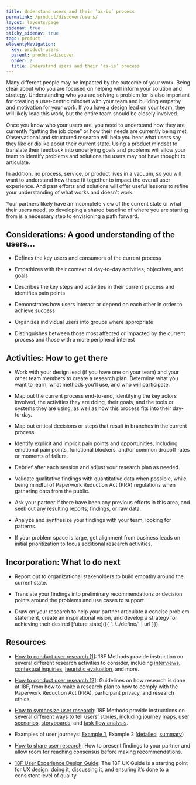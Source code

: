 ```yaml
---
title: Understand users and their ‘as-is’ process
permalink: /product/discover/users/
layout: layouts/page
sidenav: true
sticky_sidenav: true
tags: product
eleventyNavigation:
  key: product-users
  parent: product-discover
  order: 2
  title: Understand users and their ‘as-is’ process
---
```


Many different people may be impacted by the outcome of your work.  Being clear about who you are focused on helping will inform your solution and strategy.  Understanding who you are solving a problem for is also important for creating a user-centric mindset with your team and building empathy and motivation for your work.  If you have a design lead on your team, they will likely lead this work, but the entire team should be closely involved.

Once you know who your users are, you need to understand how they are currently “getting the job done” or how their needs are currently being met.  Observational and structured research will help you hear what users say they like or dislike about their current state.  Using a product mindset to translate their feedback into underlying goals and problems will allow your team to identify problems and solutions the users may not have thought to articulate.   

In addition, no process, service, or product lives in a vacuum, so you will want to understand how these fit together to impact the overall user experience.  And past efforts and solutions will offer useful lessons to refine your understanding of what works and doesn’t work.  

Your partners likely have an incomplete view of the current state or what their users need, so developing a shared baseline of where you are starting from is a necessary step to envisioning a path forward.

## Considerations: A good understanding of the users…

- Defines the key users and consumers of the current process

- Empathizes with their context of day-to-day activities, objectives, and goals

- Describes the key steps and activities in their current process and identifies pain points

- Demonstrates how users interact or depend on each other in order to achieve success

- Organizes individual users into groups where appropriate

- Distinguishes between those most affected or impacted by the current process and those with a more peripheral interest

## Activities: How to get there

- Work with your design lead (if you have one on your team) and your other team members to create a research plan. Determine what you want to learn, what methods you’ll use, and who will participate.

- Map out the current process end-to-end, identifying the key actors involved, the activities they are doing, their goals, and the tools or systems they are using, as well as how this process fits into their day-to-day.

- Map out critical decisions or steps that result in branches in the current process.

- Identify explicit and implicit pain points and opportunities, including emotional pain points, functional blockers, and/or common dropoff rates or moments of failure.

- Debrief after each session and adjust your research plan as needed.

- Validate qualitative findings with quantitative data when possible, while being mindful of Paperwork Reduction Act (PRA) regulations when gathering data from the public.

- Ask your partner if there have been any previous efforts in this area, and seek out any resulting reports, findings, or raw data.

- Analyze and synthesize your findings with your team, looking for patterns.

- If your problem space is large, get alignment from business leads on initial prioritization to focus additional research activities.

## Incorporation: What to do next

- Report out to organizational stakeholders to build empathy around the current state.

- Translate your findings into preliminary recommendations or decision points around the problems and use cases to support.

- Draw on your research to help your partner articulate a concise problem statement, create an inspirational vision, and develop a strategy for achieving their desired [future state]({{ '../../define/' | url }}).

## Resources

- [How to conduct user research [1]](https://guides.18f.gov/methods/discover): 18F Methods provide instruction on several different research activities to consider, including [interviews](https://guides.18f.gov/methods/discover/stakeholder-and-user-interviews), [contextual inquiries](https://guides.18f.gov/methods/discover/contextual-inquiry), [heuristic evaluation](https://guides.18f.gov/methods/discover/heuristic-evaluation), and more.

- [How to conduct user research [2]](https://guides.18f.gov/ux-guide/research/): Guidelines on how research is done at 18F, from how to make a research plan to how to comply with the Paperwork Reduction Act (PRA), participant privacy, and research ethics.

- [How to synthesize user research](https://guides.18f.gov/methods/decide): 18F Methods provide instructions on several different ways to tell users’ stories, including [journey maps](https://guides.18f.gov/methods/decide/journey-mapping), [user scenarios](https://guides.18f.gov/methods/decide/user-scenarios), [storyboards](https://guides.18f.gov/methods/decide/storyboarding), and [task flow analysis](https://guides.18f.gov/methods/decide/task-flow-analysis/).

- Examples of user journeys: [Example 1](https://docs.google.com/drawings/d/1SqxnC-smn2nE7tCk3_79YpPH5XlcltKPN3nsLf8F6PU/edit), Example 2 (<a href="https://app.mural.co/t/gsa6/m/gsa6/1611637245217/2d6ef2c9a78cdc2849c07edaf26d855381f50975" class="private-link">detailed</a>, [summary](https://docs.google.com/presentation/d/1G2jx7adxkDifD_wihWD3Ak1xnxH0ePQVJWH6RL7ibQs/edit#slide=id.g4e82d6a821_2_101))

- [How to share user research](https://18f.gsa.gov/2018/02/06/getting-partners-on-board-with-research-findings/): How to present findings to your partner and allow room for reaching consensus before making recommendations.

- [18F User Experience Design Guide](https://guides.18f.gov/ux-guide/): The 18F UX Guide is a starting point for UX design: doing it, discussing it, and ensuring it’s done to a consistent level of quality.
